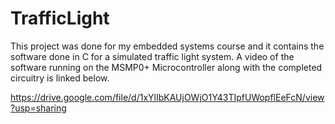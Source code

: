 # TrafficLight
This project was done for my embedded systems course and it contains the software done in C for a simulated traffic light system. A video of the software running on the MSMP0+ Microcontroller along with the completed circuitry is linked below.

https://drive.google.com/file/d/1xYlIbKAUjOWjO1Y43TIpfUWopflEeFcN/view?usp=sharing
